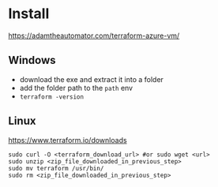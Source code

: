 # Install

https://adamtheautomator.com/terraform-azure-vm/

## Windows
- download the exe and extract it into a folder
- add the folder path to the `path` env
- `terraform -version`

## Linux
https://www.terraform.io/downloads
```
sudo curl -O <terraform_download_url> #or sudo wget <url>
sudo unzip <zip_file_downloaded_in_previous_step>
sudo mv terraform /usr/bin/
sudo rm <zip_file_downloaded_in_previous_step>
```
